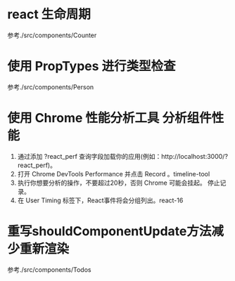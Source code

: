 # react 生命周期
参考./src/components/Counter
# 使用 PropTypes 进行类型检查
参考./src/components/Person
# 使用 Chrome 性能分析工具 分析组件性能 
1. 通过添加 ?react_perf 查询字段加载你的应用(例如：http://localhost:3000/?react_perf)。
2. 打开 Chrome DevTools Performance 并点击 Record 。timeline-tool
3. 执行你想要分析的操作，不要超过20秒，否则 Chrome 可能会挂起。
停止记录。
4. 在 User Timing 标签下，React事件将会分组列出。react-16

# 重写shouldComponentUpdate方法减少重新渲染
参考./src/components/Todos